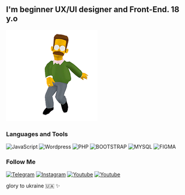 ## I'm beginner UX/UI designer and Front-End. 18 y.o
![image](assets/dancer_ned.gif)
### Languages and Tools

![JavaScript](https://img.shields.io/badge/-JavaScript-090909?style=for-the-badge&logo=JavaScript) ![Wordpress](https://img.shields.io/badge/-Wordpress-090909?style=for-the-badge&logo=Wordpress) ![PHP](https://img.shields.io/badge/-PHP-090909?style=for-the-badge&logo=PHP) ![BOOTSTRAP](https://img.shields.io/badge/-BOOTSTRAP-090909?style=for-the-badge&logo=BOOTSTRAP) ![MYSQL](https://img.shields.io/badge/-MYSQL-090909?style=for-the-badge&logo=MYSQL) ![FIGMA](https://img.shields.io/badge/-FIGMA-090909?style=for-the-badge&logo=FIGMA)

### Follow Me
[![Telegram](https://img.shields.io/badge/-Instagram-090909?style=for-the-badge&logo=Instagram)](https://www.instagram.com/biolry/) [![Instagram](https://img.shields.io/badge/-Telegram-090909?style=for-the-badge&logo=telegram)](https://t.me/borisovilyaweb) [![Youtube](https://img.shields.io/badge/-Youtube-090909?style=for-the-badge&logo=Youtube)](https://www.youtube.com/watch?v=dQw4w9WgXcQ) [![Youtube](https://img.shields.io/badge/-Telegram-090909?style=for-the-badge&logo=telegram&logoColor=27A0D9)](https://www.youtube.com/watch?v=dQw4w9WgXcQ)


glory to ukraine :ukraine: ✨